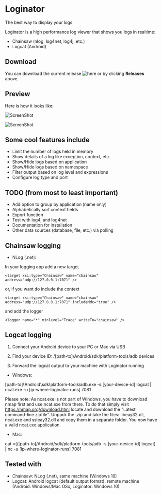# Loginator
The best way to display your logs

Loginator is a high performance log viewer that shows you logs in realtime:

* Chainsaw (nlog, log4net, log4j, etc.)
* Logcat (Android)

## Download

You can download the current release ![here](https://github.com/dabeku/Loginator/releases) or by clicking **Releases** above.

## Preview

Here is how it looks like:

![ScreenShot](https://cloud.githubusercontent.com/assets/14138808/9817745/0aaca424-58a5-11e5-82ca-e791690958d8.png)

![ScreenShot](https://cloud.githubusercontent.com/assets/14138808/25998297/a3489e76-3720-11e7-8c9f-60b67423d2c5.png)

## Some cool features include

* Limit the number of logs held in memory
* Show details of a log like exception, context, etc.
* Show/Hide logs based on application
* Show/Hide logs based on namespace
* Filter output based on log level and expressions
* Configure log type and port

## TODO (from most to least important)

* Add option to group by application (name only)
* Alphabetically sort context fields
* Export function
* Test with log4j and log4net
* Documentation for installation
* Other data sources (database, file, etc.) via polling

## Chainsaw logging

* NLog (.net):

In your logging app add a new target
```
<target xsi:type="Chainsaw" name="chainsaw" address="udp://127.0.0.1:7071" />
```
or, if you want do include the context
```
<target xsi:type="Chainsaw" name="chainsaw" address="udp://127.0.0.1:7071" includeMdc="true" />
```
and add the logger
```
<logger name="*" minlevel="Trace" writeTo="chainsaw" />
```

## Logcat logging

1. Connect your Android device to your PC or Mac via USB

2. Find your device ID: /[path-to]/Android/sdk/platform-tools/adb devices

3. Forward the logcat output to your machine with Loginator running

* Windows:

[path-to]\Android\sdk\platform-tools\adb.exe -s [your-device-id] logcat | ncat.exe -u [ip-where-loginator-runs] 7081

Please note: As ncat.exe is not part of Windows, you have to download nmap first and use ncat.exe from there. To do that simply visit https://nmap.org/download.html locate and download the "Latest command-line zipfile". Unpack the .zip and take the files: libeay32.dll, ncat.exe and ssleay32.dll and copy them in a separate folder. You now have a valid ncat.exe application.

* Mac:

cat <(/[path-to]/Android/sdk/platform-tools/adb -s [your-device-id] logcat) | nc -u [ip-where-loginator-runs] 7081

## Tested with

* Chainsaw: NLog (.net), same machine (Windows 10)
* Logcat: Android logcat (default output format), remote machine (Android: Windows/Mac OSx, Loginator: Windows 10)
